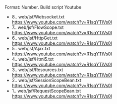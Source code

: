 Format:
Number. Build script 
Youtube

- 8.. web/jsf/Websocket.txt  
https://www.youtube.com/watch?v=R1sqYTiVs0I
- 7.. web/jsf/FlowScope.txt  
https://www.youtube.com/watch?v=R1sqYTiVs0I
- 6.. web/jsf/HttpGet.txt  
https://www.youtube.com/watch?v=R1sqYTiVs0I
- 5.. web/jsf/Ajax.txt  
https://www.youtube.com/watch?v=R1sqYTiVs0I
- 4.. web/jsf/Html5.txt  
https://www.youtube.com/watch?v=R1sqYTiVs0I
- 3.. web/jsf/Resources.txt   
https://www.youtube.com/watch?v=R1sqYTiVs0I
- 2.. web/jsf/SessionScopeBean.txt  
https://www.youtube.com/watch?v=R1sqYTiVs0I
- 1.. web/jsf/RequestScopeBean.txt  
https://www.youtube.com/watch?v=R1sqYTiVs0I  
